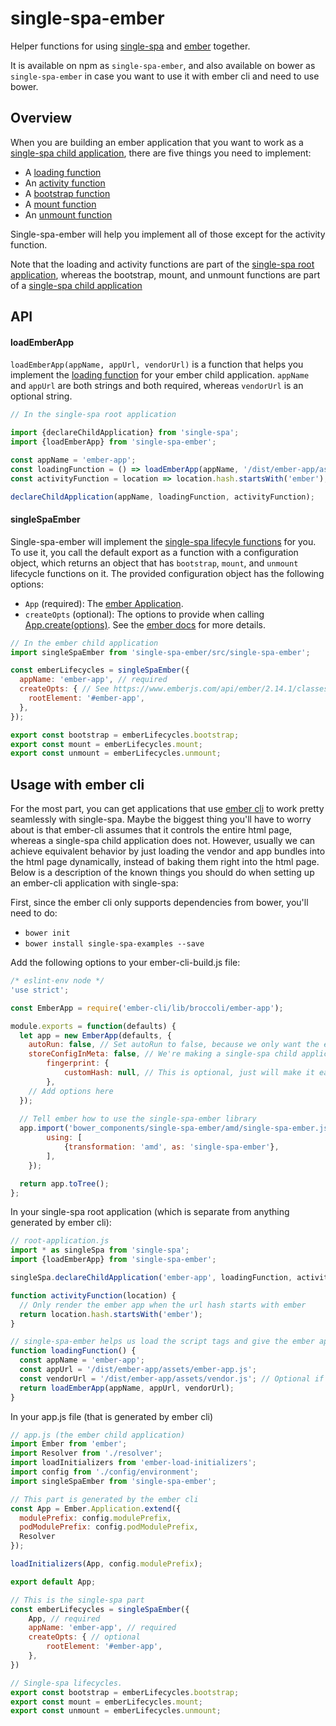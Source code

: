 # single-spa-ember
Helper functions for using [single-spa](https://github.com/CanopyTax/single-spa) and [ember](https://www.emberjs.com/) together.

It is available on npm as `single-spa-ember`, and also available on bower as `single-spa-ember` in case you want to use it with ember cli and need to use bower.

## Overview
When you are building an ember application that you want to work as a [single-spa child application](https://github.com/CanopyTax/single-spa/blob/master/docs/child-applications.md), there are five things you need to implement:
- A [loading function](https://github.com/CanopyTax/single-spa/blob/master/docs/root-application.md#loading-function)
- An [activity function](https://github.com/CanopyTax/single-spa/blob/master/docs/root-application.md#activity-function)
- A [bootstrap function](https://github.com/CanopyTax/single-spa/blob/master/docs/child-applications.md#bootstrap)
- A [mount function](https://github.com/CanopyTax/single-spa/blob/master/docs/child-applications.md#mount)
- An [unmount function](https://github.com/CanopyTax/single-spa/blob/master/docs/child-applications.md#unmount)

Single-spa-ember will help you implement all of those except for the activity function.

Note that the loading and activity functions are part of the [single-spa root application](https://github.com/CanopyTax/single-spa/blob/master/docs/root-application.md), whereas the bootstrap, mount, and unmount functions are part of a [single-spa child application](https://github.com/CanopyTax/single-spa/blob/master/docs/child-applications.md)

## API
#### loadEmberApp
`loadEmberApp(appName, appUrl, vendorUrl)` is a function that helps you implement the [loading function](https://github.com/CanopyTax/single-spa/blob/master/docs/root-application.md#loading-function) for your ember child application.
`appName` and `appUrl` are both strings and both required, whereas `vendorUrl` is an optional string.

```js
// In the single-spa root application

import {declareChildApplication} from 'single-spa';
import {loadEmberApp} from 'single-spa-ember';

const appName = 'ember-app';
const loadingFunction = () => loadEmberApp(appName, '/dist/ember-app/assets/ember-app.js', '/dist/ember-app/assets/vendor.js');
const activityFunction = location => location.hash.startsWith('ember');

declareChildApplication(appName, loadingFunction, activityFunction);
```

#### singleSpaEmber
Single-spa-ember will implement the [single-spa lifecyle functions](https://github.com/CanopyTax/single-spa/blob/master/docs/child-applications.md#child-application-lifecycle) for you. To use it, you call the default export as a function with a configuration object, which returns an object that has `bootstrap`, `mount`, and `unmount` lifecycle functions on it. The provided configuration object has the following options:
  - `App` (required): The [ember Application](https://www.emberjs.com/api/ember/2.14.1/classes/Ember.Application).
  - `createOpts` (optional): The options to provide when calling [App.create(options)](https://www.emberjs.com/api/ember/2.14.1/classes/Ember.Application). See the [ember docs](https://www.emberjs.com/api/ember/2.14.1/classes/Ember.Application) for more details.

```js
// In the ember child application
import singleSpaEmber from 'single-spa-ember/src/single-spa-ember';

const emberLifecycles = singleSpaEmber({
  appName: 'ember-app', // required
  createOpts: { // See https://www.emberjs.com/api/ember/2.14.1/classes/Ember.Application
    rootElement: '#ember-app',
  },
});

export const bootstrap = emberLifecycles.bootstrap;
export const mount = emberLifecycles.mount;
export const unmount = emberLifecycles.unmount;
```

## Usage with ember cli
For the most part, you can get applications that use [ember cli](https://ember-cli.com/) to work pretty seamlessly with single-spa. Maybe the biggest thing you'll have to worry about is that ember-cli assumes that it controls the entire html page, whereas a single-spa child application does not. However, usually we can achieve equivalent behavior by just loading the vendor and app bundles into the html page dynamically, instead of baking them right into the html page. Below is a description of the known things you should do when setting up an ember-cli application with single-spa:

First, since the ember cli only supports dependencies from bower, you'll need to do:
- `bower init`
- `bower install single-spa-examples --save`

Add the following options to your ember-cli-build.js file:
```js
/* eslint-env node */
'use strict';

const EmberApp = require('ember-cli/lib/broccoli/ember-app');

module.exports = function(defaults) {
  let app = new EmberApp(defaults, {
    autoRun: false, // Set autoRun to false, because we only want the ember app to render to the DOM when single-spa tells it to.
    storeConfigInMeta: false, // We're making a single-spa child application, which doesn't exclusively own the html file. So we don't want to have to have a `<meta>` tag for the ember environment to be initialized.
		fingerprint: {
			customHash: null, // This is optional, just will make it easier for you to have the same url every time you do an ember build.
		},
    // Add options here
  });
  
  // Tell ember how to use the single-spa-ember library
  app.import('bower_components/single-spa-ember/amd/single-spa-ember.js', {
		using: [
			{transformation: 'amd', as: 'single-spa-ember'},
		],
	});

  return app.toTree();
};
```

In your single-spa root application (which is separate from anything generated by ember cli):

```js
// root-application.js
import * as singleSpa from 'single-spa';
import {loadEmberApp} from 'single-spa-ember';

singleSpa.declareChildApplication('ember-app', loadingFunction, activityFunction);

function activityFunction(location) {
  // Only render the ember app when the url hash starts with ember
  return location.hash.startsWith('ember');
}

// single-spa-ember helps us load the script tags and give the ember app module to single-spa.
function loadingFunction() {
  const appName = 'ember-app';
  const appUrl = '/dist/ember-app/assets/ember-app.js';
  const vendorUrl = '/dist/ember-app/assets/vendor.js'; // Optional if you have one vendor bundle used for many different ember apps
  return loadEmberApp(appName, appUrl, vendorUrl);
}
```

In your app.js file (that is generated by ember cli)

```js
// app.js (the ember child application)
import Ember from 'ember';
import Resolver from './resolver';
import loadInitializers from 'ember-load-initializers';
import config from './config/environment';
import singleSpaEmber from 'single-spa-ember';

// This part is generated by the ember cli
const App = Ember.Application.extend({
  modulePrefix: config.modulePrefix,
  podModulePrefix: config.podModulePrefix,
  Resolver
});

loadInitializers(App, config.modulePrefix);

export default App;

// This is the single-spa part
const emberLifecycles = singleSpaEmber({
	App, // required
	appName: 'ember-app', // required
	createOpts: { // optional
		rootElement: '#ember-app',
	},
})

// Single-spa lifecycles.
export const bootstrap = emberLifecycles.bootstrap;
export const mount = emberLifecycles.mount;
export const unmount = emberLifecycles.unmount;
```
